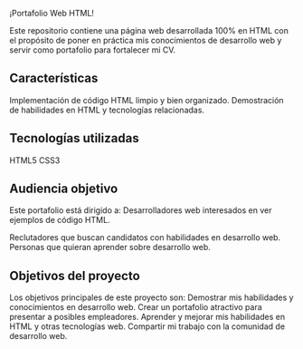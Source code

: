 ¡Portafolio Web HTML!

Este repositorio contiene una página web desarrollada 100% en HTML con el propósito de poner en práctica mis conocimientos de desarrollo web y servir como portafolio para fortalecer mi CV.

## Características
Implementación de código HTML limpio y bien organizado.
Demostración de habilidades en HTML y tecnologías relacionadas.

## Tecnologías utilizadas

HTML5
CSS3 

## Audiencia objetivo
Este portafolio está dirigido a:
Desarrolladores web interesados en ver ejemplos de código HTML.

Reclutadores que buscan candidatos con habilidades en desarrollo web.
Personas que quieran aprender sobre desarrollo web.

## Objetivos del proyecto

Los objetivos principales de este proyecto son:
Demostrar mis habilidades y conocimientos en desarrollo web.
Crear un portafolio atractivo para presentar a posibles empleadores.
Aprender y mejorar mis habilidades en HTML y otras tecnologías web.
Compartir mi trabajo con la comunidad de desarrollo web.
